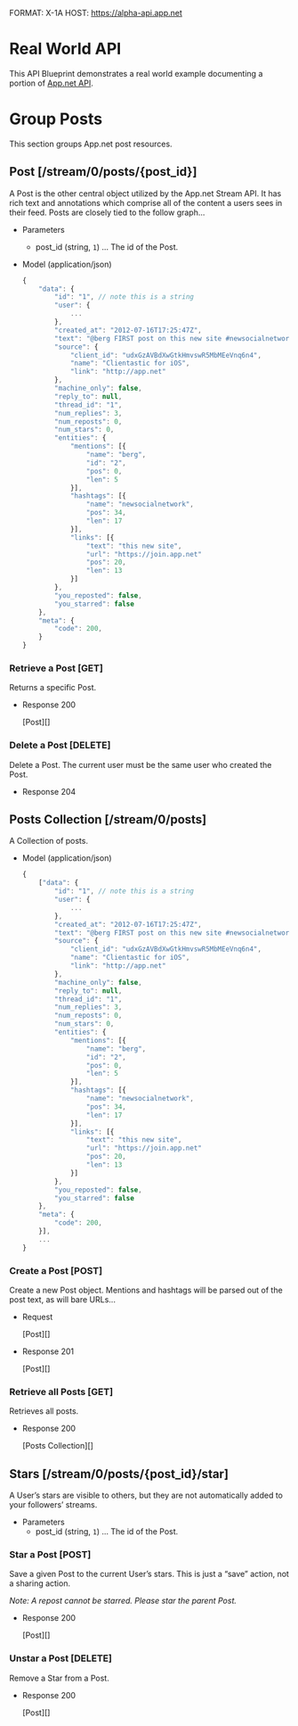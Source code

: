 FORMAT: X-1A
HOST: https://alpha-api.app.net

# Real World API
This API Blueprint demonstrates a real world example documenting a portion of [App.net API](http://developers.app.net).

# Group Posts
This section groups App.net post resources.

## Post [/stream/0/posts/{post_id}]
A Post is the other central object utilized by the App.net Stream API. It has rich text and annotations which comprise all of the content a users sees in their feed. Posts are closely tied to the follow graph...

+ Parameters
    + post_id (string, `1`) ... The id of the Post.

+ Model (application/json)

    ```js
    {
        "data": {
            "id": "1", // note this is a string
            "user": {
                ...
            },
            "created_at": "2012-07-16T17:25:47Z",
            "text": "@berg FIRST post on this new site #newsocialnetwork",
            "source": {
                "client_id": "udxGzAVBdXwGtkHmvswR5MbMEeVnq6n4",
                "name": "Clientastic for iOS",
                "link": "http://app.net"
            },
            "machine_only": false,
            "reply_to": null,
            "thread_id": "1",
            "num_replies": 3,
            "num_reposts": 0,
            "num_stars": 0,
            "entities": {
                "mentions": [{
                    "name": "berg",
                    "id": "2",
                    "pos": 0,
                    "len": 5
                }],
                "hashtags": [{
                    "name": "newsocialnetwork",
                    "pos": 34,
                    "len": 17
                }],
                "links": [{
                    "text": "this new site",
                    "url": "https://join.app.net"
                    "pos": 20,
                    "len": 13
                }]
            },
            "you_reposted": false,
            "you_starred": false
        },
        "meta": {
            "code": 200,
        }
    }
    ```

### Retrieve a Post [GET]
Returns a specific Post.

+ Response 200

    [Post][]

### Delete a Post [DELETE]
Delete a Post. The current user must be the same user who created the Post.

+ Response 204

## Posts Collection [/stream/0/posts]
A Collection of posts.

+ Model (application/json)

    ```js
    {
        ["data": {
            "id": "1", // note this is a string
            "user": {
                ...
            },
            "created_at": "2012-07-16T17:25:47Z",
            "text": "@berg FIRST post on this new site #newsocialnetwork",
            "source": {
                "client_id": "udxGzAVBdXwGtkHmvswR5MbMEeVnq6n4",
                "name": "Clientastic for iOS",
                "link": "http://app.net"
            },
            "machine_only": false,
            "reply_to": null,
            "thread_id": "1",
            "num_replies": 3,
            "num_reposts": 0,
            "num_stars": 0,
            "entities": {
                "mentions": [{
                    "name": "berg",
                    "id": "2",
                    "pos": 0,
                    "len": 5
                }],
                "hashtags": [{
                    "name": "newsocialnetwork",
                    "pos": 34,
                    "len": 17
                }],
                "links": [{
                    "text": "this new site",
                    "url": "https://join.app.net"
                    "pos": 20,
                    "len": 13
                }]
            },
            "you_reposted": false,
            "you_starred": false
        },
        "meta": {
            "code": 200,
        }],
        ...
    }
    ```

### Create a Post [POST]
Create a new Post object. Mentions and hashtags will be parsed out of the post text, as will bare URLs...

+ Request

    [Post][]

+ Response 201

    [Post][]

### Retrieve all Posts [GET]
Retrieves all posts.

+ Response 200

    [Posts Collection][]

## Stars [/stream/0/posts/{post_id}/star]
A User’s stars are visible to others, but they are not automatically added to your followers’ streams.

+ Parameters
    + post_id (string, `1`) ... The id of the Post.

### Star a Post [POST]
Save a given Post to the current User’s stars. This is just a “save” action, not a sharing action.

*Note: A repost cannot be starred. Please star the parent Post.*

+ Response 200

    [Post][]

### Unstar a Post [DELETE]
Remove a Star from a Post.

+ Response 200

    [Post][]
